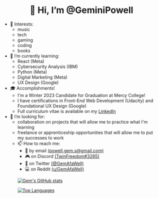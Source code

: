 <h1 align="center">👋 Hi, I’m @GeminiPowell</h1>
  <ul>
    <li>👀 Interests: 
      <ul>
        <li>music
        <li>tech
        <li>gaming
        <li>coding
        <li>books
      </ul>
    <li>🌱 I’m currently learning:
      <ul>
        <li>React (Meta)
        <li>Cybersecurity Analysis (IBM)
        <li>Python (Meta)
        <li>Digital Marketing (Meta)
        <li>UX Design (Google)
      </ul>
    <li>🎓 Accomplishments! 
      <ul>
        <li>I'm a Winter 2023 Candidate for Graduation at Mercy College!
        <li>I have certifications in Front-End Web Development (Udacity) and Foundational UX Design (Google) 
        <li>Full curriculum vitae is available on my <a href="https://www.linkedin.com/in/gem-powell">LinkedIn</a>
      </ul>
    <li>💞️ I’m looking for: 
      <ul>
        <li>collaboration on projects that will allow me to practice what I'm learning 
        <li>freelance or apprenticeship opportunities that will allow me to put my successes to work 
    <li>📫 How to reach me: 
      <ul>
        <li>📧 by email <a href="mailto:powell.gem.s@gmail.com">(powell.gem.s@gmail.com)</a>
        <li>🎮 on Discord <a href="discordapp.com/users/TwinFreedom#3265">(TwinFreedom#3265)</a>
        <li>📣 on Twitter <a href="https://www.twitter.com/GemAfaWell">(@GemAfaWell)</a>
        <li>💻 on Reddit <a href="https://www.reddit.com/user/GemAfaWell">(u/GemAfaWell)</a>
  </ul>

<!---
GeminiPowell/GeminiPowell is a ✨ special ✨ repository because its `README.md` (this file) appears on your GitHub profile.
You can click the Preview link to take a look at your changes.
--->
  
  [![Gem's GitHub stats](https://github-readme-stats.vercel.app/api?username=GeminiPowell&count_private=true&show_icons=true&theme=tokyonight)](https://github.com/GeminiPowell/github-readme-stats)

  [![Top Languages](https://github-readme-stats.vercel.app/api/top-langs/?username=GeminiPowell&show_icons=true&theme=tokyonight&layout=compact)](https://github.com/GeminiPowell/github-readme-stats)

